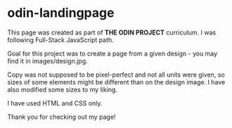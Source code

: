 # odin-landingpage

This page was created as part of **THE ODIN PROJECT** curriculum. I was following Full-Stack JavaScript path.

Goal for this project was to create a page from a given design - you may find it in images/design.jpg.

Copy was not supposed to be pixel-perfect and not all units were given, so sizes of some elements might be different than on the design image. I have also modified some sizes to my liking.

I have used HTML and CSS only.

Thank you for checking out my page!